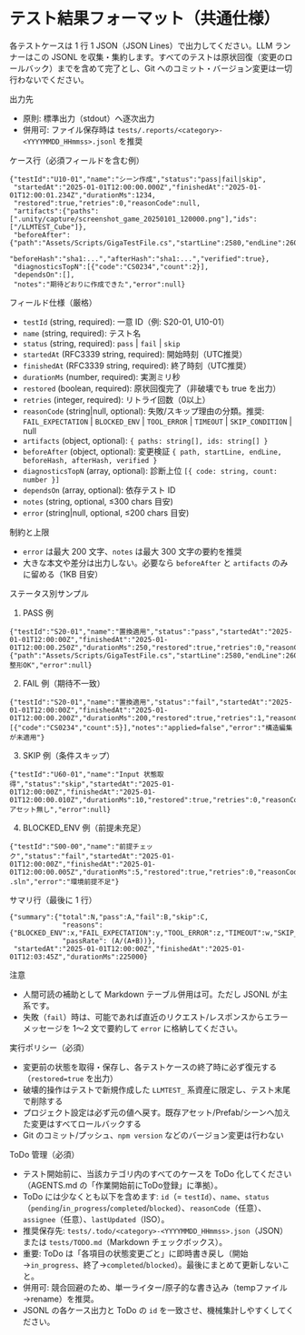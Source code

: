 # テスト結果フォーマット（共通仕様）

各テストケースは 1 行 1 JSON（JSON Lines）で出力してください。LLM ランナーはこの JSONL を収集・集約します。すべてのテストは原状回復（変更のロールバック）までを含めて完了とし、Git へのコミット・バージョン変更は一切行わないでください。

出力先
- 原則: 標準出力（stdout）へ逐次出力
- 併用可: ファイル保存時は `tests/.reports/<category>-<YYYYMMDD_HHmmss>.jsonl` を推奨

ケース行（必須フィールドを含む例）
```
{"testId":"U10-01","name":"シーン作成","status":"pass|fail|skip",
 "startedAt":"2025-01-01T12:00:00.000Z","finishedAt":"2025-01-01T12:00:01.234Z","durationMs":1234,
 "restored":true,"retries":0,"reasonCode":null,
 "artifacts":{"paths":[".unity/capture/screenshot_game_20250101_120000.png"],"ids":["/LLMTEST_Cube"]},
 "beforeAfter":{"path":"Assets/Scripts/GigaTestFile.cs","startLine":2580,"endLine":2600,
                 "beforeHash":"sha1:...","afterHash":"sha1:...","verified":true},
 "diagnosticsTopN":[{"code":"CS0234","count":2}],
 "dependsOn":[],
 "notes":"期待どおりに作成できた","error":null}
```

フィールド仕様（厳格）
- `testId` (string, required): 一意 ID（例: S20-01, U10-01）
- `name` (string, required): テスト名
- `status` (string, required): `pass` | `fail` | `skip`
- `startedAt` (RFC3339 string, required): 開始時刻（UTC推奨）
- `finishedAt` (RFC3339 string, required): 終了時刻（UTC推奨）
- `durationMs` (number, required): 実測ミリ秒
- `restored` (boolean, required): 原状回復完了（非破壊でも true を出力）
- `retries` (integer, required): リトライ回数（0以上）
- `reasonCode` (string|null, optional): 失敗/スキップ理由の分類。推奨: `FAIL_EXPECTATION` | `BLOCKED_ENV` | `TOOL_ERROR` | `TIMEOUT` | `SKIP_CONDITION` | null
- `artifacts` (object, optional): `{ paths: string[], ids: string[] }`
- `beforeAfter` (object, optional): 変更検証 `{ path, startLine, endLine, beforeHash, afterHash, verified }`
- `diagnosticsTopN` (array, optional): 診断上位 `[{ code: string, count: number }]`
- `dependsOn` (array, optional): 依存テスト ID
- `notes` (string, optional, ≤300 chars 目安)
- `error` (string|null, optional, ≤200 chars 目安)

制約と上限
- `error` は最大 200 文字、`notes` は最大 300 文字の要約を推奨
- 大きな本文や差分は出力しない。必要なら `beforeAfter` と `artifacts` のみに留める（1KB 目安）

ステータス別サンプル
1) PASS 例
```
{"testId":"S20-01","name":"置換適用","status":"pass","startedAt":"2025-01-01T12:00:00Z","finishedAt":"2025-01-01T12:00:00.250Z","durationMs":250,"restored":true,"retries":0,"reasonCode":null,"beforeAfter":{"path":"Assets/Scripts/GigaTestFile.cs","startLine":2580,"endLine":2600,"beforeHash":"sha1:a1","afterHash":"sha1:a1","verified":true},"notes":"applied=true, 整形OK","error":null}
```
2) FAIL 例（期待不一致）
```
{"testId":"S20-01","name":"置換適用","status":"fail","startedAt":"2025-01-01T12:00:00Z","finishedAt":"2025-01-01T12:00:00.200Z","durationMs":200,"restored":true,"retries":1,"reasonCode":"FAIL_EXPECTATION","diagnosticsTopN":[{"code":"CS0234","count":5}],"notes":"applied=false","error":"構造編集が未適用"}
```
3) SKIP 例（条件スキップ）
```
{"testId":"U60-01","name":"Input 状態取得","status":"skip","startedAt":"2025-01-01T12:00:00Z","finishedAt":"2025-01-01T12:00:00.010Z","durationMs":10,"restored":true,"retries":0,"reasonCode":"SKIP_CONDITION","notes":"Input アセット無し","error":null}
```
4) BLOCKED_ENV 例（前提未充足）
```
{"testId":"S00-00","name":"前提チェック","status":"fail","startedAt":"2025-01-01T12:00:00Z","finishedAt":"2025-01-01T12:00:00.005Z","durationMs":5,"restored":true,"retries":0,"reasonCode":"BLOCKED_ENV","notes":"Missing .sln","error":"環境前提不足"}
```

サマリ行（最後に 1 行）
```
{"summary":{"total":N,"pass":A,"fail":B,"skip":C,
             "reasons":{"BLOCKED_ENV":x,"FAIL_EXPECTATION":y,"TOOL_ERROR":z,"TIMEOUT":w,"SKIP_CONDITION":s},
             "passRate": (A/(A+B))},
 "startedAt":"2025-01-01T12:00:00Z","finishedAt":"2025-01-01T12:03:45Z","durationMs":225000}
```

注意
- 人間可読の補助として Markdown テーブル併用は可。ただし JSONL が主系です。
- 失敗（`fail`）時は、可能であれば直近のリクエスト/レスポンスからエラーメッセージを 1～2 文で要約して `error` に格納してください。

実行ポリシー（必須）
- 変更前の状態を取得・保存し、各テストケースの終了時に必ず復元する（`restored=true` を出力）
- 破壊的操作はテストで新規作成した `LLMTEST_` 系資産に限定し、テスト末尾で削除する
- プロジェクト設定は必ず元の値へ戻す。既存アセット/Prefab/シーンへ加えた変更はすべてロールバックする
- Git のコミット/プッシュ、`npm version` などのバージョン変更は行わない

ToDo 管理（必須）
- テスト開始前に、当該カテゴリ内のすべてのケースを ToDo 化してください（AGENTS.md の「作業開始前にToDo登録」に準拠）。
- ToDo には少なくとも以下を含めます: `id`（= `testId`）、`name`、`status`（`pending`/`in_progress`/`completed`/`blocked`）、`reasonCode`（任意）、`assignee`（任意）、`lastUpdated`（ISO）。
- 推奨保存先: `tests/.todo/<category>-<YYYYMMDD_HHmmss>.json`（JSON）または `tests/TODO.md`（Markdown チェックボックス）。
- 重要: ToDo は「各項目の状態変更ごと」に即時書き戻し（開始→`in_progress`、終了→`completed`/`blocked`）。最後にまとめて更新しないこと。
- 併用可: 競合回避のため、単一ライター/原子的な書き込み（tempファイル→rename）を推奨。
- JSONL の各ケース出力と ToDo の `id` を一致させ、機械集計しやすくしてください。
